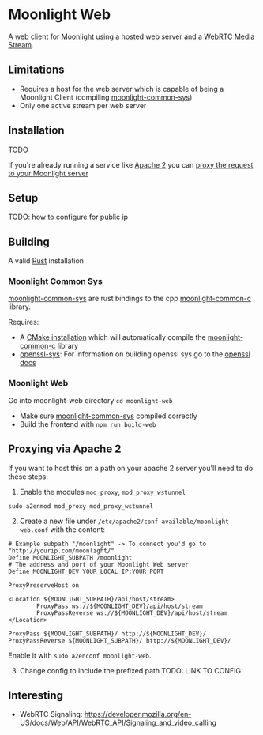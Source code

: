 
# Moonlight Web
A web client for [Moonlight](https://moonlight-stream.org/) using a hosted web server and a [WebRTC Media Stream](https://webrtc.org/).

## Limitations
- Requires a host for the web server which is capable of being a Moonlight Client (compiling [moonlight-common-sys](#moonlight-common-sys))
- Only one active stream per web server

## Installation
TODO

If you're already running a service like [Apache 2](https://httpd.apache.org/) you can [proxy the request to your Moonlight server](#proxying-via-apache-2)

## Setup
TODO: how to configure for public ip

## Building
A valid [Rust](https://www.rust-lang.org/tools/install) installation

### Moonlight Common Sys
[moonlight-common-sys](./moonlight-common-sys/) are rust bindings to the cpp [moonlight-common-c](https://github.com/moonlight-stream/moonlight-common-c) library.

Requires:
- A [CMake installation](https://cmake.org/download/) which will automatically compile the [moonlight-common-c](https://github.com/moonlight-stream/moonlight-common-c) library
- [openssl-sys](https://docs.rs/openssl-sys/0.9.109/openssl_sys/): For information on building openssl sys go to the [openssl docs](https://docs.rs/openssl/latest/openssl/)

### Moonlight Web
Go into moonlight-web directory `cd moonlight-web`
- Make sure [moonlight-common-sys](#moonlight-common-sys) compiled correctly
- Build the frontend with `npm run build-web`

## Proxying via Apache 2
If you want to host this on a path on your apache 2 server you'll need to do these steps:

1) Enable the modules `mod_proxy`, `mod_proxy_wstunnel`

`sudo a2enmod mod_proxy mod_proxy_wstunnel`

2) Create a new file under `/etc/apache2/conf-available/moonlight-web.conf` with the content:
```
# Example subpath "/moonlight" -> To connect you'd go to "http://yourip.com/moonlight/"
Define MOONLIGHT_SUBPATH /moonlight
# The address and port of your Moonlight Web server
Define MOONLIGHT_DEV YOUR_LOCAL_IP:YOUR_PORT

ProxyPreserveHost on
        
<Location ${MOONLIGHT_SUBPATH}/api/host/stream>
        ProxyPass ws://${MOONLIGHT_DEV}/api/host/stream
        ProxyPassReverse ws://${MOONLIGHT_DEV}/api/host/stream
</Location>

ProxyPass ${MOONLIGHT_SUBPATH}/ http://${MOONLIGHT_DEV}/
ProxyPassReverse ${MOONLIGHT_SUBPATH}/ http://${MOONLIGHT_DEV}/
```
Enable it with `sudo a2enconf moonlight-web`.

3) Change config to include the prefixed path
TODO: LINK TO CONFIG

## Interesting
- WebRTC Signaling: https://developer.mozilla.org/en-US/docs/Web/API/WebRTC_API/Signaling_and_video_calling